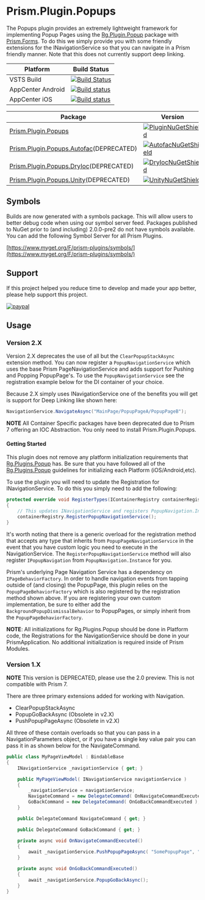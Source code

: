 # Prism.Plugin.Popups

The Popups plugin provides an extremely lightweight framework for implementing Popup Pages using the [Rg.Plugin.Popup][1] package with [Prism.Forms][2]. To do this we simply provide you with some friendly extensions for the INavigationService so that you can navigate in a Prism friendly manner. Note that this does not currently support deep linking.

| Platform | Build Status |
| -------- | ------ |
| VSTS Build | [![Build Status](https://dev.azure.com/dansiegel/Prism.Plugins/_apis/build/status/Prism.Plugin.Popups)](https://dev.azure.com/dansiegel/Prism.Plugins/_build/latest?definitionId=25) |
| AppCenter Android | [![Build status](https://build.appcenter.ms/v0.1/apps/0c92b88f-fe1b-42cf-a714-240a0704d184/branches/master/badge)](https://appcenter.ms) |
| AppCenter iOS | [![Build status](https://build.appcenter.ms/v0.1/apps/0a60407d-a075-41cd-a211-31c92d07ec86/branches/master/badge)](https://appcenter.ms) |

| Package | Version | MyGet |
| ------- | ------- | ----- |
| [Prism.Plugin.Popups][PluginNuGet] | [![PluginNuGetShield]][PluginNuGet] | [![PluginMyGetShield]][PluginMyGet] |
| [Prism.Plugin.Popups.Autofac][AutofacNuGet](DEPRECATED) | [![AutofacNuGetShield]][AutofacNuGet] | [![AutofacMyGetShield]][AutofacMyGet] |
| [Prism.Plugin.Popups.DryIoc][DryIocNuGet](DEPRECATED) | [![DryIocNuGetShield]][DryIocNuGet] | [![DryIocMyGetShield]][DryIocMyGet] |
| [Prism.Plugin.Popups.Unity][UnityNuGet](DEPRECATED) | [![UnityNuGetShield]][UnityNuGet] | [![UnityMyGetShield]][UnityMyGet] |

## Symbols

Builds are now generated with a symbols package. This will allow users to better debug code when using our symbol server feed. Packages published to NuGet prior to (and including) 2.0.0-pre2 do not have symbols available. You can add the following Symbol Server for all Prism Plugins.

[https://www.myget.org/F/prism-plugins/symbols/](https://www.myget.org/F/prism-plugins/symbols/)

## Support

If this project helped you reduce time to develop and made your app better, please help support this project.

[![paypal](https://www.paypalobjects.com/en_US/i/btn/btn_donateCC_LG.gif)](https://www.paypal.me/dansiegel)

## Usage

### Version 2.X

Version 2.X deprecates the use of all but the `ClearPopupStackAsync` extension method. You can now register a `PopupNavigationService` which uses the base Prism PageNavigationService and adds support for Pushing and Popping PopupPage's. To use the `PopupNavigationService` see the registration example below for the DI container of your choice.

Because 2.X simply uses INavigationService one of the benefits you will get is support for Deep Linking like shown here:

```cs
NavigationService.NavigateAsync("MainPage/PopupPageA/PopupPageB");
```

**NOTE** All Container Specific packages have been deprecated due to Prism 7 offering an IOC Abstraction. You only need to install Prism.Plugin.Popups.

#### Getting Started

This plugin does not remove any platform initialization requirements that [Rg.Plugins.Popup][1] has. Be sure that you have followed all of the [Rg.Plugins.Popup][1] guidelines for initializing each Platform (iOS/Android,etc).

To use the plugin you will need to update the Registration for INavigationService. To do this you simply need to add the following:

```cs
protected override void RegisterTypes(IContainerRegistry containerRegistry)
{
    // This updates INavigationService and registers PopupNavigation.Instance
    containerRegistry.RegisterPopupNavigationService();
}
```

It's worth noting that there is a generic overload for the registration method that accepts any type that inherits from `PopupPageNavigationService` in the event that you have custom logic you need to execute in the NavigationService. The `RegisterPopupNavigationService` method will also register `IPopupNavigation` from `PopupNavigation.Instance` for you.

Prism's underlying Page Navigation Service has a dependency on `IPageBehaviorFactory`. In order to handle navigation events from tapping outside of (and closing) the PopupPage, this plugin relies on the `PopupPageBehaviorFactory` which is also registered by the registration method shown above. If you are registering your own custom implementation, be sure to either add the `BackgroundPopupDismissalBehavior` to PopupPages, or simply inherit from the `PopupPageBehaviorFactory`.

**NOTE**: All initializations for Rg.Plugins.Popup should be done in Platform code, the Registrations for the NavigationService should be done in your PrismApplication. No additional initialization is required inside of Prism Modules.

### Version 1.X

**NOTE** This version is DEPRECATED, please use the 2.0 preview. This is not compatible with Prism 7.

There are three primary extensions added for working with Navigation.

* ClearPopupStackAsync
* PopupGoBackAsync (Obsolete in v2.X)
* PushPopupPageAsync (Obsolete in v2.X)

 All three of these contain overloads so that you can pass in a NavigationParameters object, or if you have a single key value pair you can pass it in as shown below for the NavigateCommand.

```cs
public class MyPageViewModel : BindableBase
{
    INavigationService _navigationService { get; }

    public MyPageViewModel( INavigationService navigationService )
    {
        _navigationService = navigationService;
        NavigateCommand = new DelegateCommand( OnNavigateCommandExecuted );
        GoBackCommand = new DelegateCommand( OnGoBackCommandExecuted );
    }

    public DelegateCommand NavigateCommand { get; }

    public DelegateCommand GoBackCommand { get; }

    private async void OnNavigateCommandExecuted()
    {
        await _navigationService.PushPopupPageAsync( "SomePopupPage", "message", "hello from MyPage" );
    }

    private async void OnGoBackCommandExecuted()
    {
        await _navigationService.PopupGoBackAsync();
    }
}
```

[1]: https://github.com/rotorgames/Rg.Plugins.Popup
[2]: https://github.com/PrismLibrary/Prism

[PluginNuGet]: https://www.nuget.org/packages/Prism.Plugin.Popups
[AutofacNuGet]: https://www.nuget.org/packages/Prism.Plugin.Popups.Autofac
[DryIocNuGet]: https://www.nuget.org/packages/Prism.Plugin.Popups.DryIoc
[NinjectNuGet]: https://www.nuget.org/packages/Prism.Plugin.Popups.Ninject
[UnityNuGet]: https://www.nuget.org/packages/Prism.Plugin.Popups.Unity

[PluginNuGetShield]: https://img.shields.io/nuget/vpre/Prism.Plugin.Popups.svg
[AutofacNuGetShield]: https://img.shields.io/nuget/vpre/Prism.Plugin.Popups.Autofac.svg
[DryIocNuGetShield]: https://img.shields.io/nuget/vpre/Prism.Plugin.Popups.DryIoc.svg
[NinjectNuGetShield]: https://img.shields.io/nuget/vpre/Prism.Plugin.Popups.Ninject.svg
[UnityNuGetShield]: https://img.shields.io/nuget/vpre/Prism.Plugin.Popups.Unity.svg

[PluginMyGet]: https://www.myget.org/feed/prism-plugins/package/nuget/Prism.Plugin.Popups
[AutofacMyGet]: https://www.myget.org/feed/prism-plugins/package/nuget/Prism.Plugin.Popups.Autofac
[DryIocMyGet]: https://www.myget.org/feed/prism-plugins/package/nuget/Prism.Plugin.Popups.DryIoc
[NinjectMyGet]: https://www.myget.org/feed/prism-plugins/package/nuget/Prism.Plugin.Popups.Ninject
[UnityMyGet]: https://www.myget.org/feed/prism-plugins/package/nuget/Prism.Plugin.Popups.Unity

[PluginMyGetShield]: https://img.shields.io/myget/prism-plugins/vpre/Prism.Plugin.Popups.svg
[AutofacMyGetShield]: https://img.shields.io/myget/prism-plugins/vpre/Prism.Plugin.Popups.Autofac.svg
[DryIocMyGetShield]: https://img.shields.io/myget/prism-plugins/vpre/Prism.Plugin.Popups.DryIoc.svg
[NinjectMyGetShield]: https://img.shields.io/myget/prism-plugins/vpre/Prism.Plugin.Popups.Ninject.svg
[UnityMyGetShield]: https://img.shields.io/myget/prism-plugins/vpre/Prism.Plugin.Popups.Unity.svg
